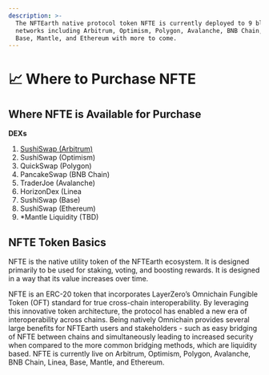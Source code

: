 ```yaml
---
description: >-
  The NFTEarth native protocol token NFTE is currently deployed to 9 blockchain
  networks including Arbitrum, Optimism, Polygon, Avalanche, BNB Chain, Linea,
  Base, Mantle, and Ethereum with more to come.
---
```


# 📈 Where to Purchase NFTE

## Where NFTE is Available for Purchase

**DEXs**

1. [SushiSwap (Arbitrum)](https://www.sushi.com/swap?token1=0x51b902f19a56f0c8e409a34a215ad2673edf3284\&fromChainId=42161\&fromCurrency=NATIVE\&toChainId=42161\&toCurrency=0x51B902f19a56F0c8E409a34a215AD2673EDF3284)
2. SushiSwap (Optimism)
3. QuickSwap (Polygon)
4. PancakeSwap (BNB Chain)
5. TraderJoe (Avalanche)
6. HorizonDex (Linea
7. SushiSwap (Base)
8. SushiSwap (Ethereum)
9. \*Mantle Liquidity (TBD)

## NFTE Token Basics

NFTE is the native utility token of the NFTEarth ecosystem. It is designed primarily to be used for staking, voting, and boosting rewards. It is designed in a way that its value increases over time.

NFTE is an ERC-20 token that incorporates LayerZero’s Omnichain Fungible Token (OFT) standard for true cross-chain interoperability. By leveraging this innovative token architecture, the protocol has enabled a new era of interoperability across chains. Being natively Omnichain provides several large benefits for NFTEarth users and stakeholders - such as easy bridging of NFTE between chains and simultaneously leading to increased security when compared to the more common bridging methods, which are liquidity based. NFTE is currently live on Arbitrum, Optimism, Polygon, Avalanche, BNB Chain, Linea, Base, Mantle, and Ethereum.
